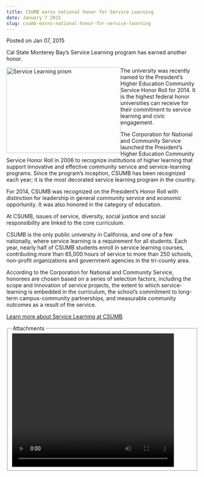 ```yaml
---
title: CSUMB earns national honor for Service Learning
date: January 7 2015
slug: csumb-earns-national-honor-for-service-learning
---
```


 



<span class="date">Posted on Jan 07, 2015    </span>
<p>Cal State Monterey Bay&#x2019;s Service Learning program has earned
another honor.</p>
<p><img alt="Service Learning prism" src="https://news.csumb.edu/sites/default/files/65/attachments/news/images/service_learning.jpg" style="width:300px; height:225px; float:left">The university was
recently named to the President&#x2019;s Higher Education Community
Service Honor Roll for 2014. It is the highest federal honor
universities can receive for their commitment to service learning
and civic engagement.</img></p>
<p>The Corporation for National and Community Service launched the
President&#x2019;s Higher Education Community Service Honor Roll in 2006
to recognize institutions of higher learning that support
innovative and effective community service and service-learning
programs. Since the program&#x2019;s inception, CSUMB has been recognized
each year; it is the most decorated service learning program in the
country.</p>
<p>For 2014, CSUMB was recognized on the President&#x2019;s Honor Roll
with distinction for leadership in general community service and
economic opportunity. It was also honored in the category of
education.</p>
<p class="pullquote">At CSUMB, issues of service, diversity, social
justice and social responsibility are linked to the core
curriculum.</p>
<p>CSUMB is the only public university in California, and one of a
few nationally, where service learning is a requirement for all
students. Each year, nearly half of CSUMB students enroll in
service learning courses, contributing more than 65,000 hours of
service to more than 250 schools, non-profit organizations and
government agencies in the tri-county area.&#xA0;</p>
<p>According to the Corporation for National and Community Service,
honorees are chosen based on a series of selection factors,
including the scope and innovation of service projects, the extent
to which service-learning is embedded in the curriculum, the
school&#x2019;s commitment to long-term campus-community partnerships, and
measurable community outcomes as a result of the service.</p>
<p><a href="https://service.csumb.edu" rel="nofollow">Learn more
about Service Learning at CSUMB</a></p>
<fieldset class="fieldgroup group-attachments">
<legend>Attachments</legend>
<div class="field field-type-emvideo field-field-attach-video">
<div class="field-items">
<div class="field-item odd">
<div class="emvideo emvideo-video emvideo-youtube">
<div class="emfield-emvideo emfield-emvideo-youtube">
<div id="emvideo-youtube-flash-wrapper-1">
<!--<object type="application/x-shockwave-flash" height="350" width="425" data="https://www.youtube.com/v/F0ut4nKnaoc&amp;rel=0&amp;enablejsapi=1&amp;playerapiid=ytplayer&amp;fs=1" id="emvideo-youtube-flash-1">
          <param name="movie" value="https://www.youtube.com/v/F0ut4nKnaoc&amp;rel=0&amp;enablejsapi=1&amp;playerapiid=ytplayer&amp;fs=1" />
          <param name="allowScriptAccess" value="sameDomain"/>
          <param name="quality" value="best"/>
          <param name="allowFullScreen" value="true"/>
          <param name="bgcolor" value="#FFFFFF"/>
          <param name="scale" value="noScale"/>
          <param name="salign" value="TL"/>
          <param name="FlashVars" value="playerMode=embedded" />
          <param name="wmode" value="transparent" />
        </object>-->
<video controls="" width="425" height="350">
</video></div></div></div></div></div></div></fieldset>
 
